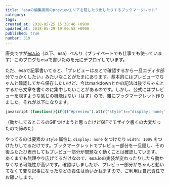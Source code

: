```yaml
---
title: "esaの編集画面のpreviewエリアを隠したり出したりするブックマークレット"
category: 
tags: 
created_at: 2018-05-25 15:38:46 +0900
updated_at: 2018-05-29 19:00:58 +0900
published: true
number: 319
---
```


唐突ですが[esa.io](https://esa.io)（以下、esa）べんり（プライベートでも仕事でも使っています）このブログもesaで書いたのを元にデプロイしています。

ただ、esaで記事書いてると、「プレビューはあとで確認するから一旦エディタ部分でっかくしたい」みたいなことがたまにあります。基本的にはプレビューでちゃんと確認してから保存したいけど、今はmarkdownとかの記法は後でちゃんとするから文章を書くのに集中したいことがあるのです。しかし、公式にはプレビューを隠すような感じの機能はない（はず）ので、雑にブックマークレット作りました。それが以下になります。

```javascript
javascript:(function(){if($("#preview").attr("style")=="display: none;"){$("#form").removeAttr("style");$("#preview").removeAttr("style");}else{$("#preview").attr({style: "display: none;"});$("#form").attr({style: "width:100%;"});}}())
```

（動かしてるところのGIFつけようと思ったけどGIFでモザイク書くの大変だったので諦めた）

やってるのは要素の `style` 属性に `display: none` をつけたり `width: 100%` をつけたりしてるだけです。ブックマークレットでプレビュー部分を一旦隠し、その後ふたたび表示してもプレビュー部分が問題なく動くことは確認しています。
あくまでも無理やり広げてるだけなので、esa.ioの実装が変わったりしたら動かなくなる可能性が高いです。確認はしましたが、プレビュー部分がちゃんと動いてなくて変な記事になったなどの責任は負いかねますので、ご利用は自己責任でお願いします。

